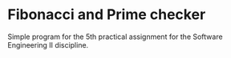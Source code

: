 # Fibonacci and Prime checker

Simple program for the 5th practical assignment for the Software Engineering II discipline.
